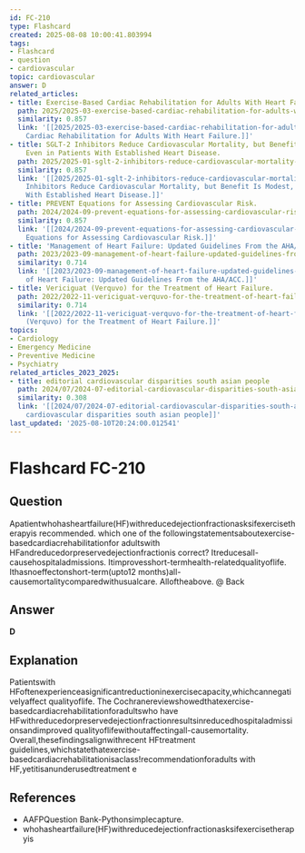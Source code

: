 ```yaml
---
id: FC-210
type: Flashcard
created: 2025-08-08 10:00:41.803994
tags:
- Flashcard
- question
- cardiovascular
topic: cardiovascular
answer: D
related_articles:
- title: Exercise-Based Cardiac Rehabilitation for Adults With Heart Failure.
  path: 2025/2025-03-exercise-based-cardiac-rehabilitation-for-adults-with-heart.md
  similarity: 0.857
  link: '[[2025/2025-03-exercise-based-cardiac-rehabilitation-for-adults-with-heart|Exercise-Based
    Cardiac Rehabilitation for Adults With Heart Failure.]]'
- title: SGLT-2 Inhibitors Reduce Cardiovascular Mortality, but Benefit Is Modest,
    Even in Patients With Established Heart Disease.
  path: 2025/2025-01-sglt-2-inhibitors-reduce-cardiovascular-mortality-but-benefi.md
  similarity: 0.857
  link: '[[2025/2025-01-sglt-2-inhibitors-reduce-cardiovascular-mortality-but-benefi|SGLT-2
    Inhibitors Reduce Cardiovascular Mortality, but Benefit Is Modest, Even in Patients
    With Established Heart Disease.]]'
- title: PREVENT Equations for Assessing Cardiovascular Risk.
  path: 2024/2024-09-prevent-equations-for-assessing-cardiovascular-risk.md
  similarity: 0.857
  link: '[[2024/2024-09-prevent-equations-for-assessing-cardiovascular-risk|PREVENT
    Equations for Assessing Cardiovascular Risk.]]'
- title: 'Management of Heart Failure: Updated Guidelines From the AHA/ACC.'
  path: 2023/2023-09-management-of-heart-failure-updated-guidelines-from-the-aha.md
  similarity: 0.714
  link: '[[2023/2023-09-management-of-heart-failure-updated-guidelines-from-the-aha|Management
    of Heart Failure: Updated Guidelines From the AHA/ACC.]]'
- title: Vericiguat (Verquvo) for the Treatment of Heart Failure.
  path: 2022/2022-11-vericiguat-verquvo-for-the-treatment-of-heart-failure.md
  similarity: 0.714
  link: '[[2022/2022-11-vericiguat-verquvo-for-the-treatment-of-heart-failure|Vericiguat
    (Verquvo) for the Treatment of Heart Failure.]]'
topics:
- Cardiology
- Emergency Medicine
- Preventive Medicine
- Psychiatry
related_articles_2023_2025:
- title: editorial cardiovascular disparities south asian people
  path: 2024/07/2024-07-editorial-cardiovascular-disparities-south-asian-people.md
  similarity: 0.308
  link: '[[2024/07/2024-07-editorial-cardiovascular-disparities-south-asian-people|editorial
    cardiovascular disparities south asian people]]'
last_updated: '2025-08-10T20:24:00.012541'
---
```


# Flashcard FC-210

## Question

Apatientwhohasheartfailure(HF)withreducedejectionfractionasksifexercisetherapyis recommended. which one of the followingstatementsaboutexercise-basedcardiacrehabilitationfor adultswith HFandreducedorpreservedejectionfractionis correct? Itreducesall-causehospitaladmissions. Itimprovesshort-termhealth-relatedqualityoflife. Ithasnoeffectonshort-term(upto12 months)all-causemortalitycomparedwithusualcare. Alloftheabove. @ Back

## Answer

**D**

## Explanation

Patientswith HFoftenexperienceasignificantreductioninexercisecapacity,whichcannegativelyaffect qualityoflife. The Cochranereviewshowedthatexercise-basedcardiacrehabilitationforadultswho have HFwithreducedorpreservedejectionfractionresultsinreducedhospitaladmissionsandimproved qualityoflifewithoutaffectingall-causemortality. Overall,thesefindingsalignwithrecent HFtreatment guidelines,whichstatethatexercise-basedcardiacrehabilitationisaclass!recommendationforadults with HF,yetitisanunderusedtreatment e

## References

- AAFPQuestion Bank-Pythonsimplecapture.
- whohasheartfailure(HF)withreducedejectionfractionasksifexercisetherapyis

